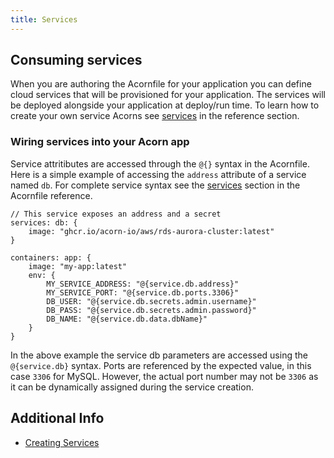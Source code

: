 ```yaml
---
title: Services
---
```


## Consuming services

When you are authoring the Acornfile for your application you can define cloud services that will be provisioned for your application. The services will be deployed alongside your application at deploy/run time. To learn how to create your own service Acorns see [services](authoring/create-services) in the reference section.

### Wiring services into your Acorn app

Service attritibutes are accessed through the `@{}` syntax in the Acornfile. Here is a simple example of accessing the `address` attribute of a service named `db`. For complete service syntax see the [services](/reference/acornfile#services-consuming) section in the Acornfile reference.

```acorn
// This service exposes an address and a secret
services: db: {
    image: "ghcr.io/acorn-io/aws/rds-aurora-cluster:latest"
}

containers: app: {
    image: "my-app:latest"
    env: {
        MY_SERVICE_ADDRESS: "@{service.db.address}"
        MY_SERVICE_PORT: "@{service.db.ports.3306}"
        DB_USER: "@{service.db.secrets.admin.username}"
        DB_PASS: "@{service.db.secrets.admin.password}"
        DB_NAME: "@{service.db.data.dbName}"
    }
}
```

In the above example the service db parameters are accessed using the `@{service.db}` syntax. Ports are referenced by the expected value, in this case `3306` for MySQL. However, the actual port number may not be `3306` as it can be dynamically assigned during the service creation.

## Additional Info

* [Creating Services](/authoring/create-services)
